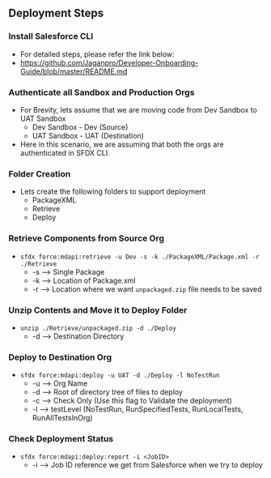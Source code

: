 ## Deployment Steps

### Install Salesforce CLI
  * For detailed steps, please refer the link below:
  * https://github.com/Jaganpro/Developer-Onboarding-Guide/blob/master/README.md
  
### Authenticate all Sandbox and Production Orgs
  * For Brevity, lets assume that we are moving code from Dev Sandbox to UAT Sandbox
      * Dev Sandbox - Dev (Source)
      * UAT Sandbox - UAT (Destination)
  * Here in this scenario, we are assuming that both the orgs are authenticated in SFDX CLI.
  
### Folder Creation
  * Lets create the following folders to support deployment
      * PackageXML
      * Retrieve
      * Deploy
      
### Retrieve Components from Source Org
  * `sfdx force:mdapi:retrieve -u Dev -s -k ./PackageXML/Package.xml -r ./Retrieve`
    * -s --> Single Package
    * -k --> Location of Package.xml
    * -r --> Location where we want `unpackaged.zip` file needs to be saved
    
### Unzip Contents and Move it to Deploy Folder
  * `unzip ./Retrieve/unpackaged.zip -d ./Deploy`
    * -d --> Destination Directory
    
### Deploy to Destination Org
  * `sfdx force:mdapi:deploy -u UAT -d ./Deploy -l NoTestRun`
    * -u --> Org Name
    * -d --> Root of directory tree of files to deploy 
    * -c --> Check Only (Use this flag to Validate the deployment) 
    * -l --> testLevel (NoTestRun, RunSpecifiedTests, RunLocalTests, RunAllTestsInOrg)
    
### Check Deployment Status
  * `sfdx force:mdapi:deploy:report -i <JobID>`
    * -i --> Job ID reference we get from Salesforce when we try to deploy
    
